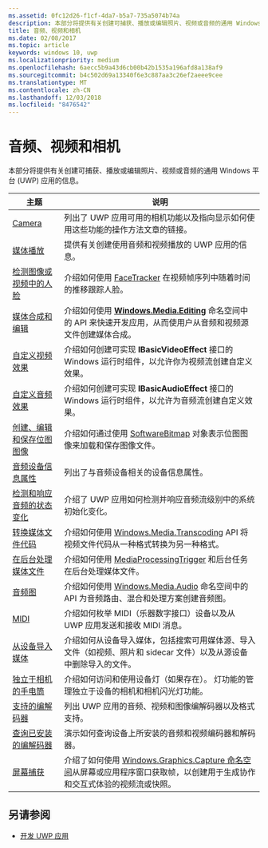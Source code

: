 ```yaml
---
ms.assetid: 0fc12d26-f1cf-4da7-b5a7-735a5074b74a
description: 本部分将提供有关创建可捕获、播放或编辑照片、视频或音频的通用 Windows 平台 (UWP) 应用的信息。
title: 音频、视频和相机
ms.date: 02/08/2017
ms.topic: article
keywords: windows 10, uwp
ms.localizationpriority: medium
ms.openlocfilehash: 6aecc5b9a43d6cb00b42b1535a196afd8a138af9
ms.sourcegitcommit: b4c502d69a13340f6e3c887aa3c26ef2aeee9cee
ms.translationtype: MT
ms.contentlocale: zh-CN
ms.lasthandoff: 12/03/2018
ms.locfileid: "8476542"
---
```

# <a name="audio-video-and-camera"></a>音频、视频和相机


本部分将提供有关创建可捕获、播放或编辑照片、视频或音频的通用 Windows 平台 (UWP) 应用的信息。
 
| 主题                                                                                             | 说明                                                                                                                                                                                                                                                                                    |
|---------------------------------------------------------------------------------------------------|------------------------------------------------------------------------------------------------------------------------------------------------------------------------------------------------------------------------------------------------------------------------------------------------|
| [Camera](camera.md) | 列出了 UWP 应用可用的相机功能以及指向显示如何使用这些功能的操作方法文章的链接。 |
| [媒体播放](media-playback.md) | 提供有关创建使用音频和视频播放的 UWP 应用的信息。 |
| [检测图像或视频中的人脸](detect-and-track-faces-in-an-image.md) | 介绍如何使用 [FaceTracker](https://msdn.microsoft.com/library/windows/apps/dn974150) 在视频帧序列中随着时间的推移跟踪人脸。 |
| [媒体合成和编辑](media-compositions-and-editing.md) | 介绍如何使用 [**Windows.Media.Editing**](https://msdn.microsoft.com/library/windows/apps/dn640565) 命名空间中的 API 来快速开发应用，从而使用户从音频和视频源文件创建媒体合成。 |
| [自定义视频效果](custom-video-effects.md) | 介绍如何创建可实现 **IBasicVideoEffect** 接口的 Windows 运行时组件，以允许你为视频流创建自定义效果。 |
| [自定义音频效果](custom-audio-effects.md) | 介绍如何创建可实现 **IBasicAudioEffect** 接口的 Windows 运行时组件，以允许为音频流创建自定义效果。 |
| [创建、编辑和保存位图图像](imaging.md) | 介绍如何通过使用 [SoftwareBitmap](https://msdn.microsoft.com/library/windows/apps/dn887358) 对象表示位图图像来加载和保存图像文件。  |
| [音频设备信息属性](audio-device-information-properties.md)  | 列出了与音频设备相关的设备信息属性。 |
| [检测和响应音频的状态变化](detect-and-respond-to-audio-state-changes.md)  | 介绍了 UWP 应用如何检测并响应音频流级别中的系统初始化变化。 |
| [转换媒体文件代码](transcode-media-files.md) | 介绍如何使用 [Windows.Media.Transcoding](https://msdn.microsoft.com/library/windows/apps/br207105) API 将视频文件代码从一种格式转换为另一种格式。 |
| [在后台处理媒体文件](process-media-files-in-the-background.md) | 介绍如何使用 [MediaProcessingTrigger](https://msdn.microsoft.com/library/windows/apps/dn806005) 和后台任务在后台处理媒体文件。 |
| [音频图](audio-graphs.md) | 介绍如何使用 [Windows.Media.Audio](https://msdn.microsoft.com/library/windows/apps/dn914341) 命名空间中的 API 为音频路由、混合和处理方案创建音频图。 |
| [MIDI](midi.md) | 介绍如何枚举 MIDI（乐器数字接口）设备以及从 UWP 应用发送和接收 MIDI 消息。 |
| [从设备导入媒体](import-media-from-a-device.md) | 介绍如何从设备导入媒体，包括搜索可用媒体源、导入文件（如视频、照片和 sidecar 文件）以及从源设备中删除导入的文件。 |
| [独立于相机的手电筒](camera-independent-flashlight.md) | 介绍如何访问和使用设备灯（如果存在）。 灯功能的管理独立于设备的相机和相机闪光灯功能。 |
| [支持的编解码器](supported-codecs.md) | 列出 UWP 应用的音频、视频和图像编解码器以及格式支持。 |
| [查询已安装的编解码器](codec-query.md) | 演示如何查询设备上所安装的音频和视频编码器和解码器。 |
| [屏幕捕获](screen-capture.md) | 介绍了如何使用 [Windows.Graphics.Capture 命名空间](https://docs.microsoft.com/uwp/api/windows.graphics.capture)从屏幕或应用程序窗口获取帧，以创建用于生成协作和交互式体验的视频流或快照。 |

## <a name="see-also"></a>另请参阅
- [开发 UWP 应用](https://developer.microsoft.com/windows/develop)

 

 

 




